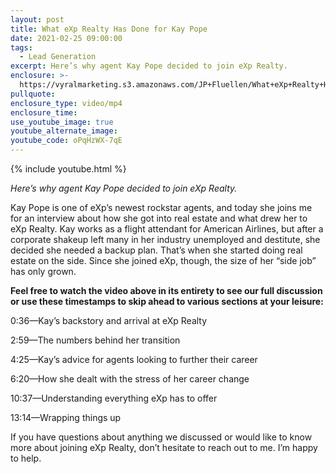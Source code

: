 ```yaml
---
layout: post
title: What eXp Realty Has Done for Kay Pope
date: 2021-02-25 09:00:00
tags:
  - Lead Generation
excerpt: Here’s why agent Kay Pope decided to join eXp Realty.
enclosure: >-
  https://vyralmarketing.s3.amazonaws.com/JP+Fluellen/What+eXp+Realty+Has+Done+for+Kay+Pope.mp4
pullquote:
enclosure_type: video/mp4
enclosure_time:
use_youtube_image: true
youtube_alternate_image:
youtube_code: oPqHzWX-7qE
---
```


{% include youtube.html %}

*Here’s why agent Kay Pope decided to join eXp Realty.*

Kay Pope is one of eXp’s newest rockstar agents, and today she joins me for an interview about how she got into real estate and what drew her to eXp Realty. Kay works as a flight attendant for American Airlines, but after a corporate shakeup left many in her industry unemployed and destitute, she decided she needed a backup plan. That’s when she started doing real estate on the side. Since she joined eXp, though, the size of her “side job” has only grown.&nbsp;

**Feel free to watch the video above in its entirety to see our full discussion or use these timestamps to skip ahead to various sections at your leisure:**

0:36—Kay’s backstory and arrival at eXp Realty

2:59—The numbers behind her transition

4:25—Kay’s advice for agents looking to further their career&nbsp;

6:20—How she dealt with the stress of her career change&nbsp;

10:37—Understanding everything eXp has to offer&nbsp;

13:14—Wrapping things up

If you have questions about anything we discussed or would like to know more about joining eXp Realty, don’t hesitate to reach out to me. I’m happy to help.
